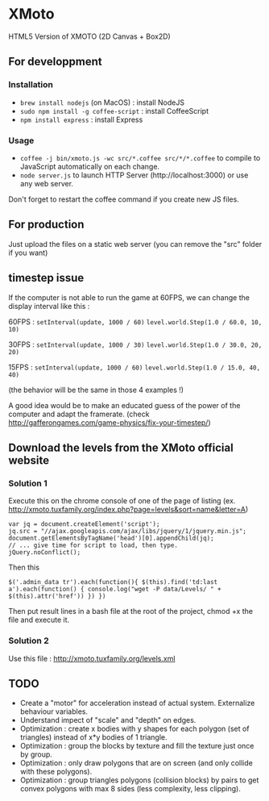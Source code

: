 XMoto
=====

HTML5 Version of XMOTO (2D Canvas + Box2D)

## For developpment

### Installation

 * ```brew install nodejs``` (on MacOS) : install NodeJS
 * ```sudo npm install -g coffee-script``` : install CoffeeScript
 * ```npm install express``` : install Express

### Usage

 * ```coffee -j bin/xmoto.js -wc src/*.coffee src/*/*.coffee``` to compile to JavaScript automatically on each change.
 * ```node server.js``` to launch HTTP Server (http://localhost:3000) or use any web server.

Don't forget to restart the coffee command if you create new JS files.

## For production

Just upload the files on a static web server (you can remove the "src" folder if you want)

## timestep issue

If the computer is not able to run the game at 60FPS, we can change the display interval like this :

60FPS :
```setInterval(update, 1000 / 60)```
```level.world.Step(1.0 / 60.0, 10, 10)```

30FPS :
```setInterval(update, 1000 / 30)```
```level.world.Step(1.0 / 30.0, 20, 20)```

15FPS :
```setInterval(update, 1000 / 60)```
```level.world.Step(1.0 / 15.0, 40, 40)```

(the behavior will be the same in those 4 examples !)

A good idea would be to make an educated guess of the power of the computer and adapt the framerate.
(check http://gafferongames.com/game-physics/fix-your-timestep/)

## Download the levels from the XMoto official website

### Solution 1

Execute this on the chrome console of one of the page of listing (ex. http://xmoto.tuxfamily.org/index.php?page=levels&sort=name&letter=A)

```
var jq = document.createElement('script');
jq.src = "//ajax.googleapis.com/ajax/libs/jquery/1/jquery.min.js";
document.getElementsByTagName('head')[0].appendChild(jq);
// ... give time for script to load, then type.
jQuery.noConflict();
```

Then this

```
$('.admin_data tr').each(function(){ $(this).find('td:last a').each(function() { console.log("wget -P data/Levels/ " + $(this).attr('href')) }) })
```

Then put result lines in a bash file at the root of the project, chmod +x the file and execute it.

### Solution 2

Use this file : http://xmoto.tuxfamily.org/levels.xml

## TODO

 * Create a "motor" for acceleration instead of actual system. Externalize behaviour variables.
 * Understand impect of "scale" and "depth" on edges.
 * Optimization : create x bodies with y shapes for each polygon (set of triangles) instead of x*y bodies of 1 triangle.
 * Optimization : group the blocks by texture and fill the texture just once by group.
 * Optimization : only draw polygons that are on screen (and only collide with these polygons).
 * Optimization : group triangles polygons (collision blocks) by pairs to get convex polygons with max 8 sides (less complexity, less clipping).
